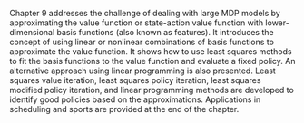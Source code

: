 Chapter 9 addresses the challenge of dealing with large MDP models by approximating the value function or state-action value function with lower-dimensional basis functions (also known as features). It introduces the concept of using linear or nonlinear combinations of basis functions to approximate the value function. It shows how to use least squares methods to fit the basis functions to the value function and evaluate a fixed policy. An alternative approach using linear programming is also presented. Least squares value iteration, least squares policy iteration, least squares modified policy iteration, and linear programming methods are developed to identify good policies based on the approximations. Applications in scheduling and sports are provided at the end of the chapter.

